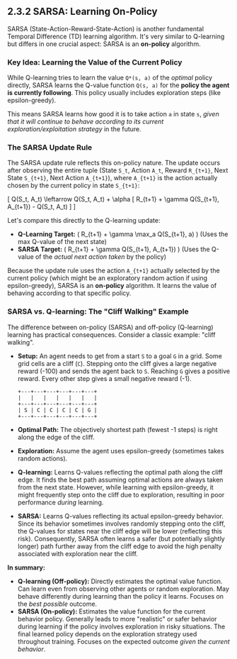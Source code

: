 ## 2.3.2 SARSA: Learning On-Policy

SARSA (State-Action-Reward-State-Action) is another fundamental Temporal Difference (TD) learning algorithm. It's very similar to Q-learning but differs in one crucial aspect: SARSA is an **on-policy** algorithm.

### Key Idea: Learning the Value of the Current Policy

While Q-learning tries to learn the value `Q*(s, a)` of the *optimal* policy directly, SARSA learns the Q-value function `Q(s, a)` for the **policy the agent is currently following**. This policy usually includes exploration steps (like epsilon-greedy).

This means SARSA learns how good it is to take action `a` in state `s`, *given that it will continue to behave according to its current exploration/exploitation strategy* in the future.

### The SARSA Update Rule

The SARSA update rule reflects this on-policy nature. The update occurs after observing the entire tuple (State `S_t`, Action `A_t`, Reward `R_{t+1}`, Next State `S_{t+1}`, Next Action `A_{t+1}`), where `A_{t+1}` is the action actually chosen by the current policy in state `S_{t+1}`:

\[ Q(S_t, A_t) \leftarrow Q(S_t, A_t) + \alpha [ R_{t+1} + \gamma Q(S_{t+1}, A_{t+1}) - Q(S_t, A_t) ] \]

Let's compare this directly to the Q-learning update:

*   **Q-Learning Target:** \( R_{t+1} + \gamma \max_a Q(S_{t+1}, a) \) (Uses the max Q-value of the next state)
*   **SARSA Target:** \( R_{t+1} + \gamma Q(S_{t+1}, A_{t+1}) \) (Uses the Q-value of the *actual next action taken* by the policy)

Because the update rule uses the action `A_{t+1}` actually selected by the current policy (which might be an exploratory random action if using epsilon-greedy), SARSA is an **on-policy** algorithm. It learns the value of behaving according to that specific policy.

### SARSA vs. Q-learning: The "Cliff Walking" Example

The difference between on-policy (SARSA) and off-policy (Q-learning) learning has practical consequences. Consider a classic example: "cliff walking".

*   **Setup:** An agent needs to get from a start `S` to a goal `G` in a grid. Some grid cells are a cliff (`C`). Stepping onto the cliff gives a large negative reward (-100) and sends the agent back to `S`. Reaching `G` gives a positive reward. Every other step gives a small negative reward (-1).

    ```
    +---+---+---+---+---+---+
    |   |   |   |   |   |   |
    +---+---+---+---+---+---+
    | S | C | C | C | C | G |
    +---+---+---+---+---+---+
    ```
*   **Optimal Path:** The objectively shortest path (fewest -1 steps) is right along the edge of the cliff.
*   **Exploration:** Assume the agent uses epsilon-greedy (sometimes takes random actions).

*   **Q-learning:** Learns Q-values reflecting the optimal path along the cliff edge. It finds the best path assuming optimal actions are always taken from the next state. However, while learning with epsilon-greedy, it might frequently step onto the cliff due to exploration, resulting in poor performance *during* learning.
*   **SARSA:** Learns Q-values reflecting its actual epsilon-greedy behavior. Since its behavior sometimes involves randomly stepping onto the cliff, the Q-values for states near the cliff edge will be lower (reflecting this risk). Consequently, SARSA often learns a safer (but potentially slightly longer) path further away from the cliff edge to avoid the high penalty associated with exploration near the cliff.

**In summary:**

*   **Q-learning (Off-policy):** Directly estimates the optimal value function. Can learn even from observing other agents or random exploration. May behave differently during learning than the policy it learns. Focuses on the *best possible* outcome.
*   **SARSA (On-policy):** Estimates the value function for the current behavior policy. Generally leads to more "realistic" or safer behavior during learning if the policy involves exploration in risky situations. The final learned policy depends on the exploration strategy used throughout training. Focuses on the expected outcome *given the current behavior*. 